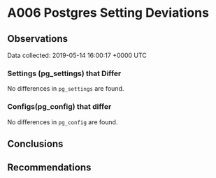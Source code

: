 # A006 Postgres Setting Deviations #

## Observations ##
Data collected: 2019-05-14 16:00:17 +0000 UTC  

### Settings (pg_settings) that Differ ###

No differences in `pg_settings` are found.

### Configs(pg_config) that differ ###

No differences in `pg_config` are found.



## Conclusions ##


## Recommendations ##

